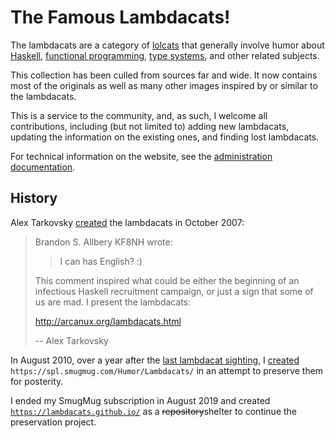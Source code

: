 # The Famous Lambdacats!

The lambdacats are a category of [lolcats] that generally involve humor about
[Haskell], [functional programming], [type systems], and other related subjects.

[lolcats]: https://en.wikipedia.org/wiki/Lolcat
[Haskell]: https://en.wikipedia.org/wiki/Haskell_(programming_language)
[functional programming]: https://en.wikipedia.org/wiki/Functional_programming
[type systems]: https://en.wikipedia.org/wiki/Type_system

This collection has been culled from sources far and wide. It now contains most
of the originals as well as many other images inspired by or similar to the
lambdacats.

This is a service to the community, and, as such, I welcome all contributions,
including (but not limited to) adding new lambdacats, updating the information
on the existing ones, and finding lost lambdacats.

For technical information on the website, see the [administration
documentation].

[administration documentation]: ./admin.md

## History

Alex Tarkovsky [created][created1] the lambdacats in October 2007:

[created1]: https://mail.haskell.org/pipermail/haskell-cafe/2007-October/032654.html

> Brandon S. Allbery KF8NH wrote:
> > I can has English?  :)
>
> This comment inspired what could be either the beginning of an infectious
> Haskell recruitment campaign, or just a sign that some of us are mad. I present
> the lambdacats:
>
> http://arcanux.org/lambdacats.html
>
> --
> Alex Tarkovsky

In August 2010, over a year after the [last lambdacat sighting], I
[created][created2] `https://spl.smugmug.com/Humor/Lambdacats/` in an attempt to
preserve them for posterity.

[last lambdacat sighting]: https://web.archive.org/web/20090406025530/http://arcanux.org/lambdacats.html
[created2]: https://mail.haskell.org/pipermail/haskell-cafe/2010-August/081606.html

I ended my SmugMug subscription in August 2019 and created
[`https://lambdacats.github.io/`] as a ~~repository~~shelter to continue the
preservation project.

[`https://lambdacats.github.io/`]: https://lambdacats.github.io/
